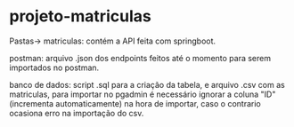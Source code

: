# projeto-matriculas

Pastas->
matriculas: contém a API feita com springboot.

postman: arquivo .json dos endpoints feitos até o momento para serem importados no postman.

banco de dados: script .sql para a criação da tabela, e arquivo .csv com as matriculas, para importar no pgadmin é necessário ignorar a coluna "ID"(incrementa automaticamente) na hora de importar, caso o contrario
ocasiona erro na importação do csv.
